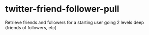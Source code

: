 twitter-friend-follower-pull
============================

Retrieve friends and followers for a starting user going 2 levels deep (friends of followers, etc)
